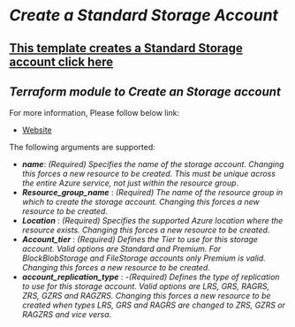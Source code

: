 # ***Create a Standard Storage Account***
[This template creates a Standard Storage account click here](https://docs.microsoft.com/en-us/azure/storage/common/storage-account-create?tabs=azure-portal)
---
***Terraform module to Create an Storage account***
---
For more information, Please follow below link:
- [Website](https://registry.terraform.io/providers/hashicorp/azurerm/latest/docs/resources/storage_account)

The following arguments are supported:
* ***name***: _(Required) Specifies the name of the storage account. Changing this forces a new resource to be created. This must be unique across the entire Azure service, not just within the resource group_.
* ***Resource_group_name*** : _(Required) The name of the resource group in which to create the storage account. Changing this forces a new resource to be created_.
* ***Location*** : _(Required) Specifies the supported Azure location where the resource exists. Changing this forces a new resource to be created_.
* ***Account_tier*** : _(Required) Defines the Tier to use for this storage account. Valid options are Standard and Premium. For BlockBlobStorage and FileStorage accounts only Premium is valid. Changing this forces a new resource to be created_.
* ***account_replication_type*** : -_(Required) Defines the type of replication to use for this storage account. Valid options are LRS, GRS, RAGRS, ZRS, GZRS and RAGZRS. Changing this forces a new resource to be created when types LRS, GRS and RAGRS are changed to ZRS, GZRS or RAGZRS and vice versa_.